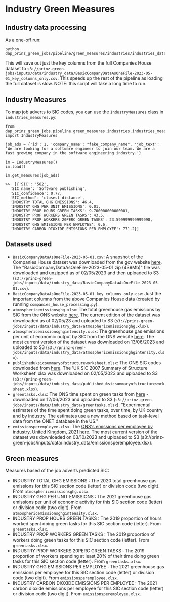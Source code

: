 # Industry Green Measures

## Industry data processing

As a one-off run:

```
python dap_prinz_green_jobs/pipeline/green_measures/industries/industries_data_processing.py
```

This will save out just the key columns from the full Companies House dataset to `s3://prinz-green-jobs/inputs/data/industry_data/BasicCompanyDataAsOneFile-2023-05-01_key_columns_only.csv`. This speeds up the rest of the pipeline as loading the full dataset is slow. NOTE: this script will take a long time to run.

## Industry Measures

To map job adverts to SIC codes, you can use the `IndustryMeasures` class in `industries_measures.py`:

```
from dap_prinz_green_jobs.pipeline.green_measures.industries.industries_measures import IndustryMeasures

job_ads = {'id': 1, 'company_name': "fake_company_name", 'job_text': 'We are looking for a software engineer to join our team. We are a fast growing company in the software engineering industry.'}

im = IndustryMeasures()
im.load()

im.get_measures(job_ads)

>>  [{'SIC': '582',
  'SIC_name': 'Software publishing',
  'SIC_confidence': 0.77,
  'SIC_method': 'closest distance',
  'INDUSTRY TOTAL GHG EMISSIONS': 46.4,
  'INDUSTRY GHG PER UNIT EMISSIONS': 0.01,
  'INDUSTRY PROP HOURS GREEN TASKS': 9.700000000000001,
  'INDUSTRY PROP WORKERS GREEN TASKS': 43.5,
  'INDUSTRY PROP WORKERS 20PERC GREEN TASKS': 23.599999999999998,
  'INDUSTRY GHG EMISSIONS PER EMPLOYEE': 0.6,
  'INDUSTRY CARBON DIOXIDE EMISSIONS PER EMPLOYEE': 771.2}]
```

## Datasets used

- `BasicCompanyDataAsOneFile-2023-05-01.csv`: A snapshot of the Companies House dataset was downloaded from the gov website [here](http://download.companieshouse.gov.uk/en_output.html). The "BasicCompanyDataAsOneFile-2023-05-01.zip (439Mb)" file was downloaded and unzipped as of 02/05/2023 and then uploaded to S3 (`s3://prinz-green-jobs/inputs/data/industry_data/BasicCompanyDataAsOneFile-2023-05-01.csv`).
- `BasicCompanyDataAsOneFile-2023-05-01_key_columns_only.csv`: Just the important columns from the above Companies House data (created by running `companies_house_processing.py`).
- `atmosphericemissionsghg.xlsx`: The total greenhouse gas emissions by SIC from the ONS website [here](https://www.ons.gov.uk/economy/environmentalaccounts/datasets/ukenvironmentalaccountsatmosphericemissionsgreenhousegasemissionsbyeconomicsectorandgasunitedkingdom). The current edition of the dataset was downloaded as of 02/05/23 and uploaded to S3 (`s3://prinz-green-jobs/inputs/data/industry_data/atmosphericemissionsghg.xlsx`).
- `atmosphericemissionsghgintensity.xlsx`: The greenhouse gas emissions per unit of economic output by SIC from the ONS website [here](https://www.ons.gov.uk/economy/environmentalaccounts/datasets/ukenvironmentalaccountsatmosphericemissionsgreenhousegasemissionsintensitybyeconomicsectorunitedkingdom/current). The most current version of the dataset was downloaded on 13/06/2023 and uploaded to S3 (`s3://prinz-green-jobs/inputs/data/industry_data/atmosphericemissionsghgintensity.xlsx`).
- `publisheduksicsummaryofstructureworksheet.xlsx`: The ONS SIC codes downloaded from [here](https://www.ons.gov.uk/methodology/classificationsandstandards/ukstandardindustrialclassificationofeconomicactivities/uksic2007). The 'UK SIC 2007 Summary of Structure Worksheet' xlsx was downloaded on 02/05/2023 and uploaded to S3 (`s3://prinz-green-jobs/inputs/data/industry_data/publisheduksicsummaryofstructureworksheet.xlsx`).
- `greentasks.xlsx`: The ONS time spent on green tasks from [here](https://www.ons.gov.uk/economy/environmentalaccounts/datasets/timespentongreentasks) - downloaded on 12/06/2023 and uploaded to S3 (`s3://prinz-green-jobs/inputs/data/industry_data/greentasks.xlsx`). "Experimental estimates of the time spent doing green tasks, over time, by UK country and by industry. The estimates use a new method based on task-level data from the ONET database in the US."
- `emissionsperemployee.xlsx`: The [ONS's emissions per employee by industry, United Kingdom, 2021 here](https://www.ons.gov.uk/economy/environmentalaccounts/datasets/emissionsperemployeeuk2015to2021). The most current version of the dataset was downloaded on 03/10/2023 and uploaded to S3 (s3://prinz-green-jobs/inputs/data/industry_data/emissionsperemployee.xlsx).

## Green measures

Measures based of the job adverts predicted SIC:

- INDUSTRY TOTAL GHG EMISSIONS : The 2020 total greenhouse gas emissions for this SIC section code (letter) or division code (two digit). From `atmosphericemissionsghg.xlsx`.
- INDUSTRY GHG PER UNIT EMISSIONS : The 2021 greenhouse gas emissions per unit of economic activity for this SIC section code (letter) or division code (two digit). From `atmosphericemissionsghgintensity.xlsx`.
- INDUSTRY PROP HOURS GREEN TASKS : The 2019 proportion of hours worked spent doing green tasks for this SIC section code (letter). From `greentasks.xlsx`.
- INDUSTRY PROP WORKERS GREEN TASKS : The 2019 proportion of workers doing green tasks for this SIC section code (letter). From `greentasks.xlsx`.
- INDUSTRY PROP WORKERS 20PERC GREEN TASKS : The 2019 proportion of workers spending at least 20% of their time doing green tasks for this SIC section code (letter). From `greentasks.xlsx`.
- INDUSTRY GHG EMISSIONS PER EMPLOYEE : The 2021 greenhouse gas emissions per employee for this SIC section code (letter) or division code (two digit). From `emissionsperemployee.xlsx`.
- INDUSTRY CARBON DIOXIDE EMISSIONS PER EMPLOYEE : The 2021 carbon dioxide emissions per employee for this SIC section code (letter) or division code (two digit). From `emissionsperemployee.xlsx`.
